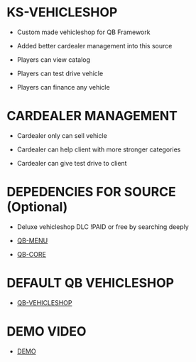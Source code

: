 # KS-VEHICLESHOP 

  * Custom made vehicleshop for QB Framework
  
  * Added better cardealer management into this source
  
  * Players can view catalog 
  
  * Players can test drive vehicle
  
  * Players  can finance any vehicle
  
# CARDEALER MANAGEMENT

  * Cardealer only can sell vehicle
  
  * Cardealer can help client with more stronger categories
  
  * Cardealer can give test drive to client
  
 
# DEPEDENCIES FOR SOURCE (Optional)

  * Deluxe vehicleshop DLC !PAID or free by searching deeply
  
  * [QB-MENU](https://github.com/qbcore-framework/qb-menu)
 
  * [QB-CORE](https://github.com/qbcore-framework/qb-core)
# DEFAULT QB VEHICLESHOP

* [QB-VEHICLESHOP](https://github.com/qbcore-framework/qb-vehicleshop)


# DEMO VIDEO
 
 * [DEMO](https://drive.google.com/file/d/1d5mHCSBshfQST4zjLwzdlnKH_g-CxZCx/view?usp=share_link)
 
